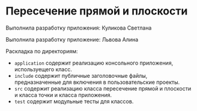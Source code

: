 # Пересечение прямой и плоскости

Выполнила разработку приложения: Куликова Светлана

Выполнила разработку приложение: Львова Алина

Раскладка по директориям:

  - `application` содержит реализацию консольного приложения, используещего класс.
  - `include` содержит публичные заголовочные файлы, предназначенные для
    включения в пользовательские проекты.
  - `src` содержит реализацию класса пересечение прямой и плоскости и класса точки и класса приложения.
  - `test` содержит модульные тесты для классов.
 
